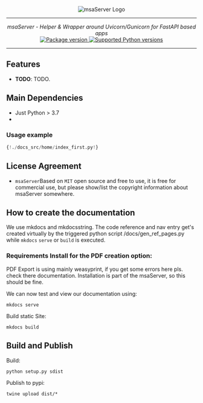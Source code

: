 <p align="center">
  <img src="http://logos.u2d.ai/msaServer_logo.png?raw=true" alt="msaServer Logo"/>
</p>

------
<p align="center">
    <em>msaServer - Helper & Wrapper around Uvicorn/Gunicorn for FastAPI based apps</em>
<br>
  <a href="https://pypi.org/project/msaServer" target="_blank">
      <img src="https://img.shields.io/pypi/v/msaServer?color=%2334D058&label=pypi%20package" alt="Package version">
  </a>
  <a href="https://pypi.org/project/msaServer" target="_blank">
      <img src="https://img.shields.io/pypi/pyversions/msaServer.svg?color=%2334D058" alt="Supported Python versions">
  </a>
</p>

------

## Features
- **TODO**: TODO.


## Main Dependencies

- Just Python > 3.7
- 


### Usage example
```python
{!./docs_src/home/index_first.py!}
```

## License Agreement

- `msaServer`Based on `MIT` open source and free to use, it is free for commercial use, but please show/list the copyright information about msaServer somewhere.


## How to create the documentation

We use mkdocs and mkdocsstring. The code reference and nav entry get's created virtually by the triggered python script /docs/gen_ref_pages.py while ``mkdocs`` ``serve`` or ``build`` is executed.

### Requirements Install for the PDF creation option:
PDF Export is using mainly weasyprint, if you get some errors here pls. check there documentation. Installation is part of the msaServer, so this should be fine.

We can now test and view our documentation using:

    mkdocs serve

Build static Site:

    mkdocs build


## Build and Publish
  
Build:  

    python setup.py sdist

Publish to pypi:

    twine upload dist/*
